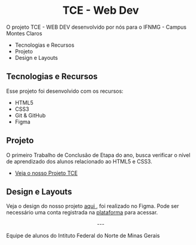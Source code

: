 <h1 align="center">TCE - Web Dev</h1>

<p>
    O projeto TCE - WEB DEV desenvolvido por nós para o IFNMG - Campus Montes Claros

<ul>
    <li>Tecnologias e Recursos</li>
    <li>Projeto</li>
    <li>Design e Layouts</li>
</ul>

</p>

<h2>Tecnologias e Recursos</h2>

<p>
    Esse projeto foi desenvolvido com os recursos:
<ul>
    <li>HTML5</li>
    <li>CSS3</li>
    <li>Git & GitHub</li>
    <li>Figma</li>
</ul>
</p>

<h2>Projeto</h2>

<p>
    O primeiro Trabalho de Conclusão de Etapa do ano, busca verificar o nível de aprendizado dos alunos relacionado ao HTML5 e CSS3.
<ul>
    <li> <a href="index.html">Veja o nosso Projeto TCE</a>
    </li>
</ul>    
</p>
    
<h2>Design e Layouts</h2>
<p>
    Veja o design do nosso projeto <a href="https://www.figma.com/file/FXYujUPuMUIQ3RDkKy5r1N/WebDev-References?type=design&node-id=0%3A1&t=ZktaVkzelHNYV1ri-1"> aqui
    </a>, foi realizado no Figma. Pode ser necessário uma conta registrada na <a href="https://www.figma.com">plataforma</a> para acessar.
</p>

<p align="center"> --- </p>

<p>
Equipe de alunos do Intituto Federal do Norte de Minas Gerais
</p>

